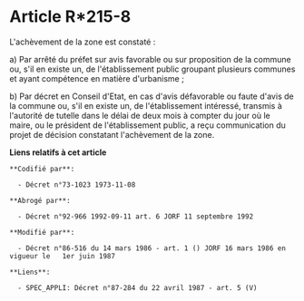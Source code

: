 # Article R*215-8

L'achèvement de la zone est constaté :

a) Par arrêté du préfet sur avis favorable ou sur proposition de la commune ou, s'il en existe un, de l'établissement public
groupant plusieurs communes et ayant compétence en matière d'urbanisme ;

b) Par décret en Conseil d'Etat, en cas d'avis défavorable ou faute d'avis de la commune ou, s'il en existe un, de
l'établissement intéressé, transmis à l'autorité de tutelle dans le délai de deux mois à compter du jour où le maire, ou le
président de l'établissement public, a reçu communication du projet de décision constatant l'achèvement de la zone.

**Liens relatifs à cet article**

	**Codifié par**:

	  - Décret n°73-1023 1973-11-08

	**Abrogé par**:

	  - Décret n°92-966 1992-09-11 art. 6 JORF 11 septembre 1992

	**Modifié par**:

	  - Décret n°86-516 du 14 mars 1986 - art. 1 () JORF 16 mars 1986 en vigueur le   1er juin 1987

	**Liens**:

	  - SPEC_APPLI: Décret n°87-284 du 22 avril 1987 - art. 5 (V)
